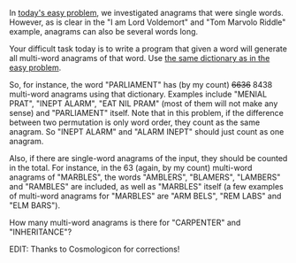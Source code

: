 In [today's easy problem](http://www.reddit.com/r/dailyprogrammer/comments/x0v3e/7232012_challenge_80_easy_anagrams/), we investigated anagrams that were single words. However, as is clear in the "I am Lord Voldemort" and "Tom Marvolo Riddle" example, anagrams can also be several words long. 

Your difficult task today is to write a program that given a word will generate all multi-word anagrams of that word. Use [the same dictionary as in the easy problem](http://code.google.com/p/dotnetperls-controls/downloads/detail?name=enable1.txt). 

So, for instance, the word "PARLIAMENT" has (by my count) ~~6636~~ 8438 multi-word anagrams using that dictionary. Examples include "MENIAL PRAT", "INEPT ALARM", "EAT NIL PRAM" (most of them will not make any sense) and "PARLIAMENT" itself. Note that in this problem, if the difference between two permutation is only word order, they count as the same anagram. So "INEPT ALARM" and "ALARM INEPT" should just count as one anagram. 

Also, if there are single-word anagrams of the input, they should be counted in the total. For instance, in the 63 (again, by my count) multi-word anagrams of "MARBLES", the words "AMBLERS", "BLAMERS", "LAMBERS" and "RAMBLES" are included, as well as "MARBLES" itself (a few examples of multi-word anagrams for "MARBLES" are "ARM BELS", "REM LABS" and "ELM BARS").

How many multi-word anagrams is there for "CARPENTER" and "INHERITANCE"?

EDIT: Thanks to Cosmologicon for corrections!